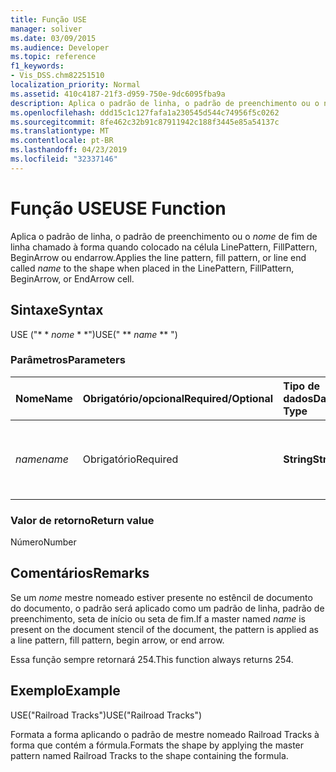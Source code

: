 ```yaml
---
title: Função USE
manager: soliver
ms.date: 03/09/2015
ms.audience: Developer
ms.topic: reference
f1_keywords:
- Vis_DSS.chm82251510
localization_priority: Normal
ms.assetid: 410c4187-21f3-d959-750e-9dc6095fba9a
description: Aplica o padrão de linha, o padrão de preenchimento ou o nome de fim de linha chamado à forma quando colocado na célula LinePattern, FillPattern, BeginArrow ou endArrow.
ms.openlocfilehash: ddd15c1c127fafa1a230545d544c74956f5c0262
ms.sourcegitcommit: 8fe462c32b91c87911942c188f3445e85a54137c
ms.translationtype: MT
ms.contentlocale: pt-BR
ms.lasthandoff: 04/23/2019
ms.locfileid: "32337146"
---
```

# <a name="use-function"></a><span data-ttu-id="3a7f2-103">Função USE</span><span class="sxs-lookup"><span data-stu-id="3a7f2-103">USE Function</span></span>

<span data-ttu-id="3a7f2-104">Aplica o padrão de linha, o padrão de preenchimento ou o _nome_ de fim de linha chamado à forma quando colocado na célula LinePattern, FillPattern, BeginArrow ou endarrow.</span><span class="sxs-lookup"><span data-stu-id="3a7f2-104">Applies the line pattern, fill pattern, or line end called  _name_ to the shape when placed in the LinePattern, FillPattern, BeginArrow, or EndArrow cell.</span></span> 
  
## <a name="syntax"></a><span data-ttu-id="3a7f2-105">Sintaxe</span><span class="sxs-lookup"><span data-stu-id="3a7f2-105">Syntax</span></span>

<span data-ttu-id="3a7f2-106">USE ("\* \* *nome* \* \*")</span><span class="sxs-lookup"><span data-stu-id="3a7f2-106">USE(" \*\* *name* \*\* ")</span></span> 
  
### <a name="parameters"></a><span data-ttu-id="3a7f2-107">Parâmetros</span><span class="sxs-lookup"><span data-stu-id="3a7f2-107">Parameters</span></span>

|<span data-ttu-id="3a7f2-108">**Nome**</span><span class="sxs-lookup"><span data-stu-id="3a7f2-108">**Name**</span></span>|<span data-ttu-id="3a7f2-109">**Obrigatório/opcional**</span><span class="sxs-lookup"><span data-stu-id="3a7f2-109">**Required/Optional**</span></span>|<span data-ttu-id="3a7f2-110">**Tipo de dados**</span><span class="sxs-lookup"><span data-stu-id="3a7f2-110">**Data Type**</span></span>|<span data-ttu-id="3a7f2-111">**Descrição**</span><span class="sxs-lookup"><span data-stu-id="3a7f2-111">**Description**</span></span>|
|:-----|:-----|:-----|:-----|
| <span data-ttu-id="3a7f2-112">_name_</span><span class="sxs-lookup"><span data-stu-id="3a7f2-112">_name_</span></span> <br/> |<span data-ttu-id="3a7f2-113">Obrigatório</span><span class="sxs-lookup"><span data-stu-id="3a7f2-113">Required</span></span>  <br/> |<span data-ttu-id="3a7f2-114">**String**</span><span class="sxs-lookup"><span data-stu-id="3a7f2-114">**String**</span></span> <br/> |<span data-ttu-id="3a7f2-115">Qualquer cadeia de caracteres que seja um nome de mestre válido.</span><span class="sxs-lookup"><span data-stu-id="3a7f2-115">Any string that is a valid master name.</span></span>  <br/> |
   
### <a name="return-value"></a><span data-ttu-id="3a7f2-116">Valor de retorno</span><span class="sxs-lookup"><span data-stu-id="3a7f2-116">Return value</span></span>

<span data-ttu-id="3a7f2-117">Número</span><span class="sxs-lookup"><span data-stu-id="3a7f2-117">Number</span></span>
  
## <a name="remarks"></a><span data-ttu-id="3a7f2-118">Comentários</span><span class="sxs-lookup"><span data-stu-id="3a7f2-118">Remarks</span></span>

<span data-ttu-id="3a7f2-119">Se um _nome_ mestre nomeado estiver presente no estêncil de documento do documento, o padrão será aplicado como um padrão de linha, padrão de preenchimento, seta de início ou seta de fim.</span><span class="sxs-lookup"><span data-stu-id="3a7f2-119">If a master named  _name_ is present on the document stencil of the document, the pattern is applied as a line pattern, fill pattern, begin arrow, or end arrow.</span></span> 
  
<span data-ttu-id="3a7f2-120">Essa função sempre retornará 254.</span><span class="sxs-lookup"><span data-stu-id="3a7f2-120">This function always returns 254.</span></span>
  
## <a name="example"></a><span data-ttu-id="3a7f2-121">Exemplo</span><span class="sxs-lookup"><span data-stu-id="3a7f2-121">Example</span></span>

<span data-ttu-id="3a7f2-122">USE("Railroad Tracks")</span><span class="sxs-lookup"><span data-stu-id="3a7f2-122">USE("Railroad Tracks")</span></span> 
  
<span data-ttu-id="3a7f2-123">Formata a forma aplicando o padrão de mestre nomeado Railroad Tracks à forma que contém a fórmula.</span><span class="sxs-lookup"><span data-stu-id="3a7f2-123">Formats the shape by applying the master pattern named Railroad Tracks to the shape containing the formula.</span></span> 
  

